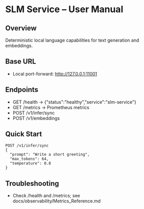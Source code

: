 # SLM Service – User Manual

## Overview
Deterministic local language capabilities for text generation and embeddings.

## Base URL
- Local port-forward: http://127.0.0.1:11001

## Endpoints
- GET /health -> {"status":"healthy","service":"slm-service"}
- GET /metrics -> Prometheus metrics
- POST /v1/infer/sync
- POST /v1/embeddings

## Quick Start
```
POST /v1/infer/sync
{
  "prompt": "Write a short greeting",
  "max_tokens": 64,
  "temperature": 0.8
}
```

## Troubleshooting
- Check /health and /metrics; see docs/observability/Metrics_Reference.md
